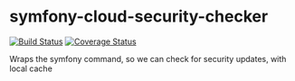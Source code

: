 # symfony-cloud-security-checker
[![Build Status](https://travis-ci.org/violinist-dev/symfony-cloud-security-checker.svg?branch=master)](https://travis-ci.org/violinist-dev/symfony-cloud-security-checker)
[![Coverage Status](https://coveralls.io/repos/github/violinist-dev/symfony-cloud-security-checker/badge.svg?branch=master)](https://coveralls.io/github/violinist-dev/symfony-cloud-security-checker?branch=master)

Wraps the symfony command, so we can check for security updates, with local cache
